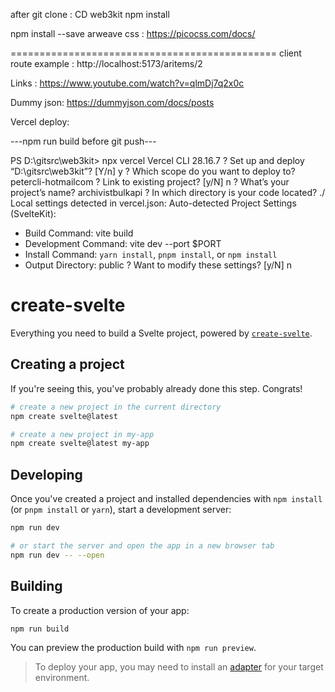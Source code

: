 after git clone :
CD web3kit
npm install


 npm install --save arweave
css : 
https://picocss.com/docs/

==============================================
client route example : 
http://localhost:5173/aritems/2


Links : 
https://www.youtube.com/watch?v=qlmDj7q2x0c

Dummy json:
https://dummyjson.com/docs/posts

Vercel deploy: 

---npm run build before git push---

PS D:\gitsrc\web3kit> npx vercel
Vercel CLI 28.16.7
? Set up and deploy “D:\gitsrc\web3kit”? [Y/n] y
? Which scope do you want to deploy to? petercli-hotmailcom
? Link to existing project? [y/N] n
? What’s your project’s name? archivistbulkapi
? In which directory is your code located? ./
Local settings detected in vercel.json:
Auto-detected Project Settings (SvelteKit):
- Build Command: vite build
- Development Command: vite dev --port $PORT
- Install Command: `yarn install`, `pnpm install`, or `npm install`
- Output Directory: public
? Want to modify these settings? [y/N] n

# create-svelte

Everything you need to build a Svelte project, powered by [`create-svelte`](https://github.com/sveltejs/kit/tree/master/packages/create-svelte).

## Creating a project

If you're seeing this, you've probably already done this step. Congrats!

```bash
# create a new project in the current directory
npm create svelte@latest

# create a new project in my-app
npm create svelte@latest my-app
```

## Developing

Once you've created a project and installed dependencies with `npm install` (or `pnpm install` or `yarn`), start a development server:

```bash
npm run dev

# or start the server and open the app in a new browser tab
npm run dev -- --open
```

## Building

To create a production version of your app:

```bash
npm run build
```

You can preview the production build with `npm run preview`.

> To deploy your app, you may need to install an [adapter](https://kit.svelte.dev/docs/adapters) for your target environment.
